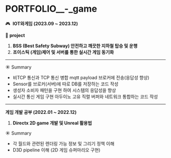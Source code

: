 # PORTFOLIO__-_game
🎮  **IOT와게임 (2023.09 ~ 2023.12)**


📄 **project**

1. **BSS (Best Safety Subway) 안전하고 깨끗한 지하철 탑승 및 운행**
2. **조이스틱 (게임)제어 및 서버를 통한 실시간 게임 동기화**

 ****

☀️ Summary

- 비TCP 통신과 TCP 통신 병합 mqtt payload 브로커에 전송(응답성 향상)
- Sensor를 브로커(서버)에 따로 DB를 저장하는 코드 작성
- 생성자 소비자 패턴을 구현 하여 시스템의 응답성을 향상
- 실시간 통신 게임 구현 
 아두이노 고유 직렬 버퍼와 네트워크 통합하는 코드 작성

---

**게임 개발 공부 (2022.01 ~ 2022.12)**

1. **Directx 2D game 개발 및 Unreal 활용법**

☀️ Summary

- 각 월드와 관련된 렌더링 가능 정보 및 그리기 정책 이해
- D3D pipeline 이해 (2D 게임 슈퍼마리오 구현)
